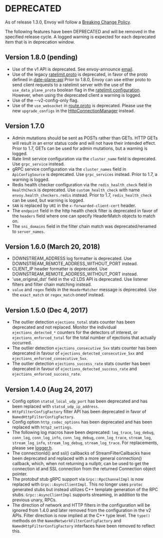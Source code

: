 # DEPRECATED

As of release 1.3.0, Envoy will follow a
[Breaking Change Policy](https://github.com/envoyproxy/envoy/blob/master//CONTRIBUTING.md#breaking-change-policy).

The following features have been DEPRECATED and will be removed in the specified release cycle.
A logged warning is expected for each deprecated item that is in deprecation window.

## Version 1.8.0 (pending)

* Use of the v1 API is deprecated. See envoy-announce
  [email](https://groups.google.com/forum/#!topic/envoy-announce/oPnYMZw8H4U).
* Use of the legacy 
  [ratelimit.proto](https://github.com/envoyproxy/envoy/blob/b0a518d064c8255e0e20557a8f909b6ff457558f/source/common/ratelimit/ratelimit.proto)
  is deprecated, in favor of the proto defined in
  [date-plane-api](https://github.com/envoyproxy/envoy/blob/master/api/envoy/service/ratelimit/v2/rls.proto)
  Prior to 1.8.0, Envoy can use either proto to send client requests to a ratelimit server with the use of the
  `use_data_plane_proto` boolean flag in the [ratelimit configuration](https://github.com/envoyproxy/envoy/blob/master/api/envoy/config/ratelimit/v2/rls.proto).
  However, when using the deprecated client a warning is logged.
* Use of the --v2-config-only flag.
* Use of the `use_websocket` in [route.proto](https://github.com/envoyproxy/envoy/blob/master/api/envoy/api/v2/route/route.proto)
  is deprecated. Please use the new `upgrade_configs` in the
  [HttpConnectionManager](https://github.com/envoyproxy/envoy/blob/master/api/envoy/config/filter/network/http_connection_manager/v2/http_connection_manager.proto)
  instead.

## Version 1.7.0

* Admin mutations should be sent as POSTs rather than GETs. HTTP GETs will result in an error
  status code and will not have their intended effect. Prior to 1.7, GETs can be used for
  admin mutations, but a warning is logged.
* Rate limit service configuration via the `cluster_name` field is deprecated. Use `grpc_service`
  instead.
* gRPC service configuration via the `cluster_names` field in `ApiConfigSource` is deprecated. Use
  `grpc_services` instead. Prior to 1.7, a warning is logged.
* Redis health checker configuration via the `redis_health_check` field in `HealthCheck` is
  deprecated. Use `custom_health_check` with name `envoy.health_checkers.redis` instead. Prior
  to 1.7, `redis_health_check` can be used, but warning is logged.
* `SAN` is replaced by `URI` in the `x-forwarded-client-cert` header.
* The `endpoint` field in the http health check filter is deprecated in favor of the `headers`
  field where one can specify HeaderMatch objects to match on.
* The `sni_domains` field in the filter chain match was deprecated/renamed to `server_names`.

## Version 1.6.0 (March 20, 2018)

* DOWNSTREAM_ADDRESS log formatter is deprecated. Use DOWNSTREAM_REMOTE_ADDRESS_WITHOUT_PORT
  instead.
* CLIENT_IP header formatter is deprecated. Use DOWNSTREAM_REMOTE_ADDRESS_WITHOUT_PORT instead.
* 'use_original_dst' field in the v2 LDS API is deprecated. Use listener filters and filter chain
  matching instead.
* `value` and `regex` fields in the `HeaderMatcher` message is deprecated. Use the `exact_match`
  or `regex_match` oneof instead.

## Version 1.5.0 (Dec 4, 2017)

* The outlier detection `ejections_total` stats counter has been deprecated and not replaced. Monitor
  the individual `ejections_detected_*` counters for the detectors of interest, or
  `ejections_enforced_total` for the total number of ejections that actually occurred.
* The outlier detection `ejections_consecutive_5xx` stats counter has been deprecated in favour of
  `ejections_detected_consecutive_5xx` and `ejections_enforced_consecutive_5xx`.
* The outlier detection `ejections_success_rate` stats counter has been deprecated in favour of
  `ejections_detected_success_rate` and `ejections_enforced_success_rate`.

## Version 1.4.0 (Aug 24, 2017)

* Config option `statsd_local_udp_port` has been deprecated and has been replaced with
  `statsd_udp_ip_address`.
* `HttpFilterConfigFactory` filter API has been deprecated in favor of `NamedHttpFilterConfigFactory`.
* Config option `http_codec_options` has been deprecated and has been replaced with `http2_settings`.
* The following log macros have been deprecated: `log_trace`, `log_debug`, `conn_log`,
  `conn_log_info`, `conn_log_debug`, `conn_log_trace`, `stream_log`, `stream_log_info`,
  `stream_log_debug`, `stream_log_trace`. For replacements, please see
  [logger.h](https://github.com/envoyproxy/envoy/blob/master/source/common/common/logger.h).
* The connectionId() and ssl() callbacks of StreamFilterCallbacks have been deprecated and
  replaced with a more general connection() callback, which, when not returning a nullptr, can be
  used to get the connection id and SSL connection from the returned Connection object pointer.
* The protobuf stub gRPC support via `Grpc::RpcChannelImpl` is now replaced with `Grpc::AsyncClientImpl`.
  This no longer uses `protoc` generated stubs but instead utilizes C++ template generation of the
  RPC stubs. `Grpc::AsyncClientImpl` supports streaming, in addition to the previous unary, RPCs.
* The direction of network and HTTP filters in the configuration will be ignored from 1.4.0 and
  later removed from the configuration in the v2 APIs. Filter direction is now implied at the C++ type
  level. The `type()` methods on the `NamedNetworkFilterConfigFactory` and
  `NamedHttpFilterConfigFactory` interfaces have been removed to reflect this.
